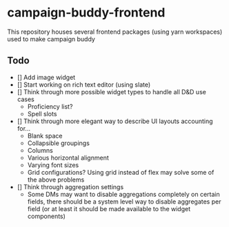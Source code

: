 # campaign-buddy-frontend

This repository houses several frontend packages (using yarn workspaces) used to make campaign buddy

## Todo

- [] Add image widget
- [] Start working on rich text editor (using slate)
- [] Think through more possible widget types to handle all D&D use cases
	- Proficiency list?
	- Spell slots
- [] Think through more elegant way to describe UI layouts accounting for...
	- Blank space
	- Collapsible groupings
	- Columns
	- Various horizontal alignment
	- Varying font sizes
	- Grid configurations? Using grid instead of flex may solve some of the above problems
- [] Think through aggregation settings
	- Some DMs may want to disable aggregations completely on certain fields, there should be a system level way to disable aggregates per field (or at least it should be made available to the widget components)
